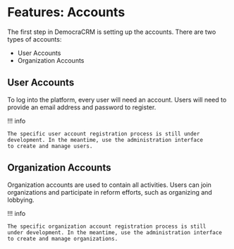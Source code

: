 # Features: Accounts

The first step in DemocraCRM is setting up the accounts. There are two types of
accounts:

* User Accounts
* Organization Accounts

## User Accounts

To log into the platform, every user will need an account. Users will need to
provide an email address and password to register.

!!! info

    The specific user account registration process is still under
    development. In the meantime, use the administration interface
    to create and manage users.

## Organization Accounts

Organization accounts are used to contain all activities. Users can join organizations
and participate in reform efforts, such as organizing and lobbying.

!!! info

    The specific organization account registration process is still
    under development. In the meantime, use the administration interface
    to create and manage organizations.
